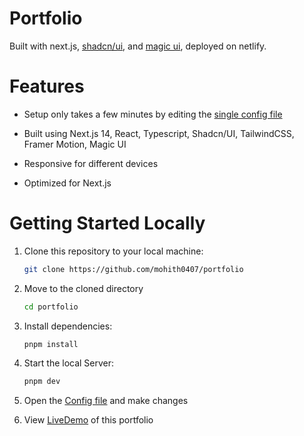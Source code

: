 <div align="center">

</div>

# Portfolio
Built with next.js, [shadcn/ui](https://ui.shadcn.com/), and [magic ui](https://magicui.design/), deployed on netlify.

# Features

- Setup only takes a few minutes by editing the [single config file](./src/data/resume.tsx)
- Built using Next.js 14, React, Typescript, Shadcn/UI, TailwindCSS, Framer Motion, Magic UI

- Responsive for different devices
- Optimized for Next.js 

# Getting Started Locally

1. Clone this repository to your local machine:

   ```bash
   git clone https://github.com/mohith0407/portfolio
   ```

2. Move to the cloned directory

   ```bash
   cd portfolio
   ```

3. Install dependencies:

   ```bash
   pnpm install
   ```

4. Start the local Server:

   ```bash
   pnpm dev
   ```

5. Open the [Config file](./src/data/resume.tsx) and make changes
6. View [LiveDemo](https://mohith0407-portfolio.netlify.app/) of this portfolio

